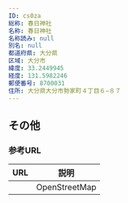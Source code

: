 ```yaml
---
ID: cs0za
総称: 春日神社
名称: 春日神社
名称読み: null
別名: null
都道府県: 大分県
区域: 大分市
緯度: 33.2449945
経度: 131.5982246
郵便番号: 8700031
住所: 大分県大分市勢家町４丁目６−８７
---
```


## その他

### 参考URL

| URL | 説明          |
| --- | ------------- |
|     | OpenStreetMap |
